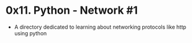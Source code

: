 # 0x11. Python - Network #1
- A directory dedicated to learning about networking protocols like http using python
